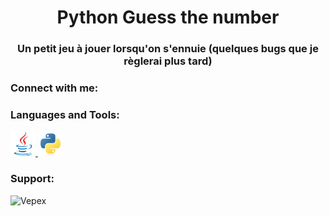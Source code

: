 <h1 align="center">Python Guess the number</h1>
<h3 align="center">Un petit jeu à jouer lorsqu'on s'ennuie (quelques bugs que je règlerai plus tard)</h3>

<h3 align="left">Connect with me:</h3>
<p align="left">
</p>

<h3 align="left">Languages and Tools:</h3>
<p align="left"> <a href="https://www.java.com" target="_blank" rel="noreferrer"> <img src="https://raw.githubusercontent.com/devicons/devicon/master/icons/java/java-original.svg" alt="java" width="40" height="40"/> </a> <a href="https://www.python.org" target="_blank" rel="noreferrer"> <img src="https://raw.githubusercontent.com/devicons/devicon/master/icons/python/python-original.svg" alt="python" width="40" height="40"/> </a> </p>

<h3 align="left">Support:</h3>
<p><a href="https://ko-fi.com/Vepex"> <img align="left" src="https://cdn.ko-fi.com/cdn/kofi3.png?v=3" height="50" width="210" alt="Vepex" /></a></p><br><br>
